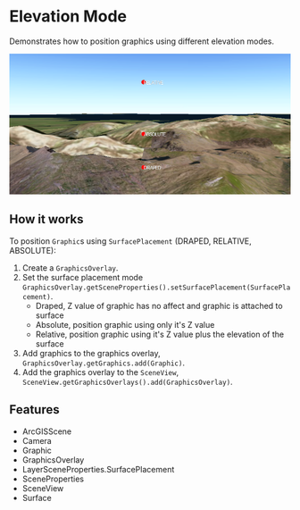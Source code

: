 <h1>Elevation Mode</h1>

<p>Demonstrates how to position graphics using different elevation modes.</p>

<p><img src="ElevationMode.png" alt="" title="" /></p>

<h2>How it works</h2>

<p>To position <code>Graphic</code>s using <code>SurfacePlacement</code> (DRAPED, RELATIVE, ABSOLUTE):</p>

<ol>
  <li>Create a <code>GraphicsOverlay</code>.</li>
  <li>Set the surface placement mode <code>GraphicsOverlay.getSceneProperties().setSurfacePlacement(SurfacePlacement)</code>.
    <ul><li>Draped, Z value of graphic has no affect and graphic is attached to surface</li>
      <li>Absolute, position graphic using only it's Z value</li>
      <li>Relative, position graphic using it's Z value plus the elevation of the surface</li></ul></li>
  <li>Add graphics to the graphics overlay, <code>GraphicsOverlay.getGraphics.add(Graphic)</code>.</li>
  <li>Add the graphics overlay to the <code>SceneView</code>, <code>SceneView.getGraphicsOverlays().add(GraphicsOverlay)</code>.</li>
</ol>

<h2>Features</h2>

<ul>
  <li>ArcGISScene</li>
  <li>Camera</li>
  <li>Graphic</li>
  <li>GraphicsOverlay</li>
  <li>LayerSceneProperties.SurfacePlacement</li>
  <li>SceneProperties</li>
  <li>SceneView</li>
  <li>Surface</li>
</ul>


